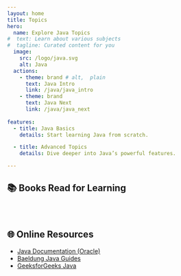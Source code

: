 ```yaml
---
layout: home
title: Topics
hero:
  name: Explore Java Topics
#  text: Learn about various subjects
#  tagline: Curated content for you
  image:
    src: /logo/java.svg
    alt: Java
  actions:
    - theme: brand # alt,  plain
      text: Java Intro
      link: /java/java_intro
    - theme: brand
      text: Java Next
      link: /java/java_next
    
features:    
  - title: Java Basics
    details: Start learning Java from scratch.

  - title: Advanced Topics
    details: Dive deeper into Java’s powerful features.

---
```


## 📚 Books Read for Learning


<div style="display: flex; flex-wrap: wrap; gap: 20px; justify-content: center;">

  <BookCard
  img="/books/java_complete_ref_13.jpg"
  title="Java: The Complete Reference"
  author="Herbert Schildt"
  year="2021"
  summary="Comprehensive guide for learning Java, covering the core language, APIs, and real-world programming examples."
/>

<BookCard
  img="/books/java_complete_ref_13.jpg"
  title="Effective Java"
  author="Joshua Bloch"
  year="2018"
  summary="Best practices and design patterns every Java developer should know, explained with real-world scenarios."
/>


</div>




## 🌐 Online Resources

- [Java Documentation (Oracle)](https://docs.oracle.com/en/java/)
- [Baeldung Java Guides](https://www.baeldung.com/)
- [GeeksforGeeks Java](https://www.geeksforgeeks.org/java/)
